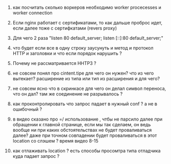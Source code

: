 1. как посчитать сколько воркеров необходимо worker procecesses и worker connection
2. Если nginx работает с сертификатами, то как дальше проброс идет, если далее тоже с сертифкатами (revers proxy)
3. Для чего 2 раза "listen 80 default_server;
    listen [::]:80 default_server;"
4. что будет если все в одну строку заусунуть и метод и протокол HTTP и заголовки и что если порядок нарушить ?
5. Почему не рассматривается HHTP3 ?

6. не совсем понял про cintent.tipe для чего он нужен? что из чего вытекает? расширение из типа или тип из расширения и для чего?
7. не совсем ясно что в скринкасе для чего он делал символ переноса,  что он дал? там же соединение не разрывалось ?
8. как проконтролировать что запрос падает в нужный conf ?  а не в ошибочный ?
9. в видео сказано про =/ использование  ,  чтбы не парсило далее при обращении к главной странице, если мы так сделаем, он ведь вообще ни при каких обстоятельствах не будет проваливаться далее? даже при точном совпадении будет проваливаться в этот location со слэшем ? время видео 8-15
10. как отлаживать location ? есть способы просомтра типа отладчика куда падает запрос ?

